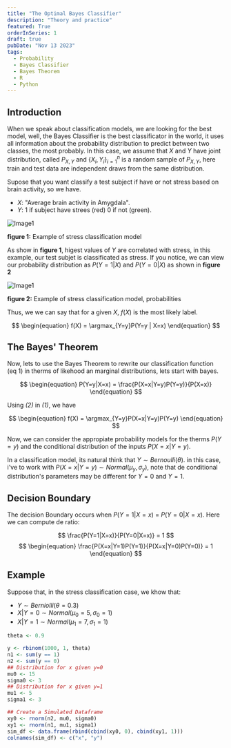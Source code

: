 ```yaml
---
title: "The Optimal Bayes Classifier"
description: "Theory and practice"
featured: True
orderInSeries: 1
draft: true
pubDate: "Nov 13 2023"
tags:
  - Probability
  - Bayes Classifier
  - Bayes Theorem
  - R
  - Python
---
```


## Introduction
When we speak about classification models, we are looking for the best model, well, the Bayes Classifier is the best classificator in the world, it uses all information about the probability distribution to predict between two classes, the most probably. In this case, we assume that $X$ and $Y$ have joint distribution, called $P_{X,Y}$ and $\{{X_i, Y_i}\}_{i=1}^{n}$ is a random sample of $P_{X,Y}$, here train and test data are independent draws from the same distribution.

Supose that you want classify a test subject if have or not stress based on brain activity, so we have.

- $X$: "Average brain activity in Amygdala".
- $Y$: 1 if subject have strees (red) 0 if not (green).

![Image1](~/assets/blog_images/example1.png)

**figure 1:** Example of stress classification model

As show in **figure 1**, higest values of $Y$ are correlated with stress, in this example, our test subjet is classificated as stress. If you notice, we can view our probability distribution as $P(Y=1 | X)$ and $P(Y=0 | X)$ as shown in **figure 2**

![Image1](~/assets/blog_images/example2.png)

**figure 2:** Example of stress classification model, probabilities

Thus, we we can say that for a given $X$, $f(X)$ is the most likely label.

$$
\begin{equation}
f(X) = \argmax_{Y=y}P(Y=y | X=x)
\end{equation}
$$

## The Bayes' Theorem
Now, lets to use the Bayes Theorem to rewrite our classification function (eq 1) in therms of likehood an marginal distributions, lets start with bayes.

$$
\begin{equation}
P(Y=y|X=x) = \frac{P(X=x|Y=y)P(Y=y)}{P(X=x)}
\end{equation}
$$

Using *(2)* in *(1)*, we have

$$
\begin{equation}
f(X) = \argmax_{Y=y}P(X=x|Y=y)P(Y=y)
\end{equation}
$$

Now, we can consider the appropiate probability models for the therms $P(Y=y)$ and the conditional distribution of the inputs $P(X=x|Y=y)$. 

In a classification model, its natural think that $Y \sim Bernoulli(\theta)$. in this case, i've to work with $P(X=x|Y=y) \sim Normal(\mu_y, \sigma_y)$, note that de conditional distribution's parameters may be different for $Y=0$ and $Y=1$.

## Decision Boundary

The decision Boundary occurs when $P(Y=1|X=x)$ = $P(Y=0|X=x)$. Here we can compute de ratio:

$$
\frac{P(Y=1|X=x)}{P(Y=0|X=x)} = 1
$$
$$
\begin{equation}
\frac{P(X=x|Y=1)P(Y=1)}{P(X=x|Y=0)P(Y=0)} = 1
\end{equation}
$$

## Example

Suppose that, in the stress classification case, we khow that:
- $Y \sim Berniolli(\theta = 0.3)$
- $X|Y=0 \sim Normal(\mu_0 = 5, \sigma_0 =1 )$ 
- $X|Y=1 \sim Normal(\mu_1 = 7, \sigma_1 =1 )$ 

```r
theta <- 0.9

y <- rbinom(1000, 1, theta)
n1 <- sum(y == 1)
n2 <- sum(y == 0)
## Distribution for x given y=0
mu0 <- 15
sigma0 <- 3
## Distribution for x given y=1
mu1 <- 5
sigma1 <- 3

## Create a Simulated Dataframe
xy0 <- rnorm(n2, mu0, sigma0)
xy1 <- rnorm(n1, mu1, sigma1)
sim_df <- data.frame(rbind(cbind(xy0, 0), cbind(xy1, 1)))
colnames(sim_df) <- c("x", "y")
```